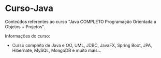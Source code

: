 # Curso-Java
Conteúdos referentes ao curso "Java COMPLETO Programação Orientada a Objetos + Projetos".

Informações do curso: 
- Curso completo de Java e OO, UML, JDBC, JavaFX, Spring Boot, JPA, Hibernate, MySQL, MongoDB e muito mais...

